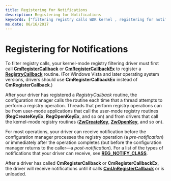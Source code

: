 ```yaml
---
title: Registering for Notifications
description: Registering for Notifications
keywords: ["filtering registry calls WDK kernel , registering for notifications", "registry filtering drivers WDK kernel , registering for notifications", "registering filter registry call notifications", "pre-notification option WDK filter registry call", "post-notification option WDK filter registry call", "notifications WDK filter registry call"]
ms.date: 06/16/2017
---
```


# Registering for Notifications


To filter registry calls, your kernel-mode registry filtering driver must first call [**CmRegisterCallback**](/windows-hardware/drivers/ddi/wdm/nf-wdm-cmregistercallback) or [**CmRegisterCallbackEx**](/windows-hardware/drivers/ddi/wdm/nf-wdm-cmregistercallbackex) to register a [**RegistryCallback**](/windows-hardware/drivers/ddi/wdm/nc-wdm-ex_callback_function) routine. (For Windows Vista and later operating system versions, drivers should use **CmRegisterCallbackEx** instead of **CmRegisterCallback**.)

After your driver has registered a *RegistryCallback* routine, the configuration manager calls the routine each time that a thread attempts to perform a registry operation. Threads that perform registry operations can be from user-mode applications that call the user-mode registry routines (**RegCreateKeyEx**, **RegOpenKeyEx**, and so on) and from drivers that call the kernel-mode registry routines ([**ZwCreateKey**](/windows-hardware/drivers/ddi/wdm/nf-wdm-zwcreatekey), [**ZwOpenKey**](/windows-hardware/drivers/ddi/wdm/nf-wdm-zwopenkey), and so on).

For most operations, your driver can receive notification before the configuration manager processes the registry operation (a *pre-notification*) or immediately after the operation completes (but before the configuration manager returns to the caller—a *post-notification*). For a list of the types of notifications that your driver can receive, see [**REG\_NOTIFY\_CLASS**](/windows-hardware/drivers/ddi/wdm/ne-wdm-_reg_notify_class).

After a driver has called **CmRegisterCallback** or **CmRegisterCallbackEx**, the driver will receive notifications until it calls [**CmUnRegisterCallback**](/windows-hardware/drivers/ddi/wdm/nf-wdm-cmunregistercallback) or is unloaded.

 

